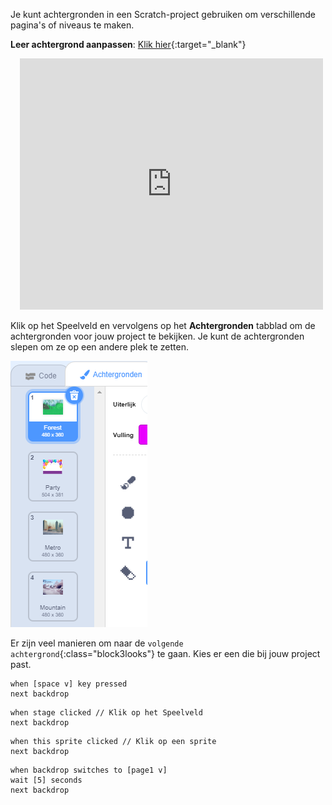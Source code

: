 Je kunt achtergronden in een Scratch-project gebruiken om verschillende pagina's of niveaus te maken.

**Leer achtergrond aanpassen**: [Klik hier](https://scratch.mit.edu/projects/563148167/editor){:target="_blank"}
<div class="scratch-preview" style="margin-left: 15px;">
  <iframe allowtransparency="true" width="485" height="402" src="https://scratch.mit.edu/projects/embed/563148167/?autostart=false" frameborder="0"></iframe>
</div>

Klik op het Speelveld en vervolgens op het **Achtergronden** tabblad om de achtergronden voor jouw project te bekijken. Je kunt de achtergronden slepen om ze op een andere plek te zetten.

![De achtergronden op volgorde in het tabblad Achtergronden.](images/backdrops-in-order.png)

Er zijn veel manieren om naar de `volgende achtergrond`{:class="block3looks"} te gaan. Kies er een die bij jouw project past.

```blocks3
when [space v] key pressed
next backdrop
```

```blocks3
when stage clicked // Klik op het Speelveld
next backdrop
```

```blocks3
when this sprite clicked // Klik op een sprite
next backdrop
```

```blocks3
when backdrop switches to [page1 v]
wait [5] seconds
next backdrop
```
